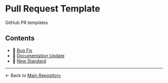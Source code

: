 # Pull Request Template

GitHub PR templates

## Contents

- 📄 [Bug Fix](./bug_fix.md)
- 📄 [Documentation Update](./documentation_update.md)
- 📄 [New Standard](./new_standard.md)

---

← Back to [Main Repository](../../README.md)
